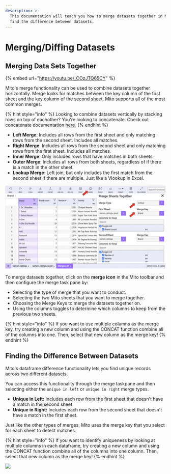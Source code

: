 ```yaml
---
description: >-
  This documentation will teach you how to merge datasets together in Mito and
  find the difference between datasets.
---
```


# Merging/Diffing Datasets

## Merging Data Sets Together

{% embed url="https://youtu.be/_COzJTQ65CY" %}

Mito's merge functionality can be used to combine datasets together horizontally. Merge looks for matches between the key column of the first sheet and the key column of the second sheet. Mito supports all of the most common merges.

{% hint style="info" %}
Looking to combine datasets vertically by stacking rows on top of eachother? You're looking to concatenate. Check out concatenate documentation [here.](concatenate-dataframes.md)
{% endhint %}

* **Left Merge**: Includes all rows from the first sheet and only matching rows from the second sheet. Includes all matches.
* **Right Merge**: Includes all rows from the second sheet and only matching rows from the first sheet. Includes all matches.
* **Inner Merge**: Only includes rows that have matches in both sheets.
* **Outer Merge**: Includes all rows from both sheets, regardless of if there is a match in the other sheet.
* **Lookup Merge**: Left join, but only includes the first match from the second sheet if there are multiple. Just like a Vlookup in Excel.

![](<../.gitbook/assets/final merge.png>)

To merge datasets together, click on the **merge icon** in the Mito toolbar and then configure the merge task pane by:

* Selecting the type of merge that you want to conduct.&#x20;
* Selecting the two Mito sheets that you want to merge together.
* Choosing the Merge Keys to merge the datasets together on.&#x20;
* Using the columns toggles to determine which columns to keep from the previous two sheets.

{% hint style="info" %}
If you want to use multiple columns as the merge key, try creating a new column and using the CONCAT function combine all of the columns into one. Then, select that new column as the merge key!
{% endhint %}

## Finding the Difference Between Datasets

Mito's dataframe difference functionality lets you find unique records across two different datasets.&#x20;

You can access this functionality through the merge taskpane and then selecting either the `unique in left` or `unique in right` merge types.&#x20;

* **Unique in Left:**  Includes each row from the first sheet that doesn't have a match in the second sheet.
* **Unique in Right:** Includes each row from the second sheet that doesn't have a match in the first sheet.&#x20;

Just like the other types of merges, Mito uses the merge key that you select for each sheet to detect matches.&#x20;

{% hint style="info" %}
If you want to identify uniqueness by looking at multiple columns in each dataframe, try creating a new column and using the CONCAT function combine all of the columns into one column. Then, select that new column as the merge key!
{% endhint %}

![](<../.gitbook/assets/Screen Shot 2022-01-26 at 2.09.48 PM.png>)
